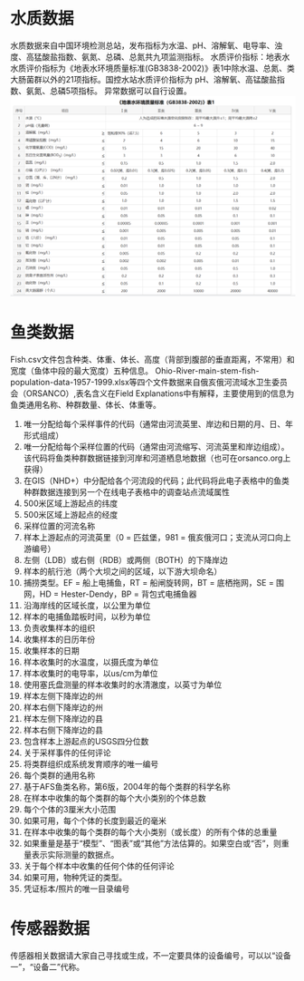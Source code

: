 # 水质数据
水质数据来自中国环境检测总站，发布指标为水温、pH、溶解氧、电导率、浊度、高猛酸盐指数、氨氮、总磷、总氮共九项监测指标。
水质评价指标：地表水水质评价指标为《地表水环境质量标准(GB3838-2002)》表1中除水温、总氮、类大肠菌群以外的21项指标。国控水站水质评价指标为
pH、溶解氧、高锰酸盐指数、氨氮、总磷5项指标。
异常数据可以自行设置。
![water quality](./水质评价指标.png)

# 鱼类数据
Fish.csv文件包含种类、体重、体长、高度（背部到腹部的垂直距离，不常用）和宽度（鱼体中段的最大宽度）五种信息。
Ohio-River-main-stem-fish-population-data-1957-1999.xlsx等四个文件数据来自俄亥俄河流域水卫生委员会（ORSANCO）,表名含义在Field Explanations中有解释，主要使用到的信息为鱼类通用名称、种群数量、体长、体重等。
1. 唯一分配给每个采样事件的代码（通常由河流英里、岸边和日期的月、日、年形式组成）
2. 唯一分配给每个采样位置的代码（通常由河流缩写、河流英里和岸边组成）。该代码将鱼类种群数据链接到河岸和河道栖息地数据（也可在orsanco.org上获得）
3. 在GIS（NHD+）中分配给各个河流段的代码；此代码将此电子表格中的鱼类种群数据连接到另一个在线电子表格中的调查站点流域属性
4. 500米区域上游起点的纬度
5. 500米区域上游起点的经度
6. 采样位置的河流名称
7. 样本上游起点的河流英里（0 = 匹兹堡，981 = 俄亥俄河口；支流从河口向上游编号）
8. 左侧（LDB）或右侧（RDB）或两侧（BOTH）的下降岸边
9. 样本的航行池（两个大坝之间的区域，以下游大坝命名）
10. 捕捞类型。EF = 船上电捕鱼，RT = 船闸旋转网，BT = 底栖拖网，SE = 围网，HD = Hester-Dendy，BP = 背包式电捕鱼器
11. 沿海岸线的区域长度，以公里为单位
12. 样本的电捕鱼踏板时间，以秒为单位
13. 负责收集样本的组织
14. 收集样本的日历年份
15. 收集样本的日期
16. 样本收集时的水温度，以摄氏度为单位
17. 样本收集时的电导率，以us/cm为单位
18. 使用塞氏盘测量的样本收集时的水清澈度，以英寸为单位
19. 样本左侧下降岸边的州
20. 样本右侧下降岸边的州
21. 样本左侧下降岸边的县
22. 样本右侧下降岸边的县
23. 包含样本上游起点的USGS四分位数
24. 关于采样事件的任何评论
25. 将类群组织成系统发育顺序的唯一编号
26. 每个类群的通用名称
27. 基于AFS鱼类名称，第6版，2004年的每个类群的科学名称
28. 在样本中收集的每个类群的每个大小类别的个体总数
29. 每个个体的3厘米大小范围
30. 如果可用，每个个体的长度到最近的毫米
31. 在样本中收集的每个类群的每个大小类别（或长度）的所有个体的总重量
32. 如果重量是基于“模型”、“图表”或“其他”方法估算的。如果空白或“否”，则重量表示实际测量的数据点。
33. 关于每个样本中收集的任何个体的任何评论
34. 如果可用，物种凭证的类型。
35. 凭证标本/照片的唯一目录编号

# 传感器数据
传感器相关数据请大家自己寻找或生成，不一定要具体的设备编号，可以以“设备一”，“设备二”代称。